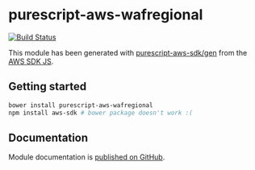 # purescript-aws-wafregional

[![Build Status](https://app.wercker.com/status/5909b9e96d1080804b17a28f72f87b6b/s/master)](https://app.wercker.com/project/byKey/5909b9e96d1080804b17a28f72f87b6b)

This module has been generated with [purescript-aws-sdk/gen](https://github.com/purescript-aws-sdk/gen) from the [AWS SDK JS](https://github.com/aws/aws-sdk-js).

## Getting started

```sh
bower install purescript-aws-wafregional
npm install aws-sdk # bower package doesn't work :(
```

## Documentation

Module documentation is [published on GitHub](https://github.com/purescript-aws-sdk/purescript-aws-wafregional/tree/master/docs).
